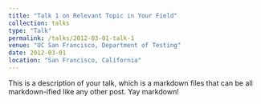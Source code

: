 ```yaml
---
title: "Talk 1 on Relevant Topic in Your Field"
collection: talks
type: "Talk"
permalink: /talks/2012-03-01-talk-1
venue: "UC San Francisco, Department of Testing"
date: 2012-03-01
location: "San Francisco, California"
--- 
```


This is a description of your talk, which is a markdown files that can be all markdown-ified like any other post. Yay markdown!
